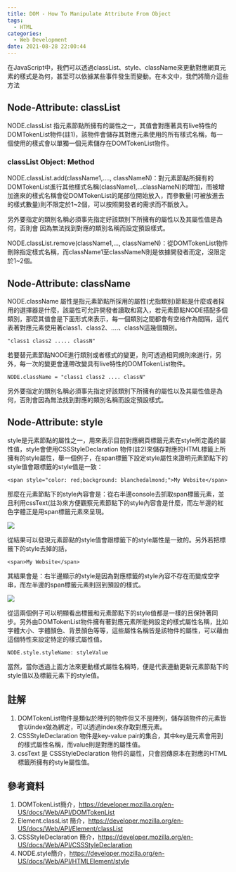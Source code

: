 ```yaml
---
title: DOM - How To Manipulate Attribute From Object
tags:
  - HTML
categories:
  - Web Development
date: 2021-08-28 22:00:44
---
```



在JavaScript中，我們可以透過classList、style、className來更動對應網頁元素的樣式是為何，甚至可以依據某些事件發生而變動。在本文中，我們將簡介這些方法


## Node-Attribute: classList

NODE.classList 指元素節點所擁有的屬性之一，其值會對應著具有live特性的DOMTokenList物件(註1)，該物件會儲存其對應元素使用的所有樣式名稱，每一個使用的樣式會以單獨一個元素儲存在DOMTokenList物件。

### classList Object: Method 

NODE.classList.add(className1,...., classNameN)：對元素節點所擁有的DOMTokenList進行其他樣式名稱(className1,...classNameN)的增加，而被增加進來的樣式名稱會從DOMTokenList的尾部位開始放入，而參數量(可被放進去的樣式數量)則不限定於1~2個，可以按照開發者的需求而不斷放入。

另外要指定的類別名稱必須事先指定好該類別下所擁有的屬性以及其屬性值是為何，否則會
因為無法找到對應的類別名稱而設定預設樣式。

NODE.classList.remove(className1,..., classNameN)：從DOMTokenList物件刪除指定樣式名稱，而className1至classNameN則是依據開發者而定，沒限定於1~2個。


## Node-Attribute: className
NODE.className 屬性是指元素節點所採用的屬性(尤指類別)節點是什麼或者採用的選擇器是什麼，該屬性可允許開發者讀取和寫入，若元素節點NODE搭配多個類別，那麼其值會是下面形式來表示，每一個類別之間都會有空格作為間隔，這代表著對應元素使用著class1、class2、....、classN這幾個類別。

```
"class1 class2 ..... classN"
```

若要替元素節點NODE進行類別或者樣式的變更，則可透過相同規則來進行，另外，每一次的變更會連帶改變具有live特性的DOMTokenList物件。
```
NODE.className = "class1 class2 .... classN"
```

另外要指定的類別名稱必須事先指定好該類別下所擁有的屬性以及其屬性值是為何，否則會因為無法找到對應的類別名稱而設定預設樣式。

## Node-Attribute: style
style是元素節點的屬性之一，用來表示目前對應網頁標籤元素在style所定義的屬性值，style會使用CSSStyleDeclaration 物件(註2)來儲存對應的HTML標籤上所擁有的style屬性，舉一個例子，在span標籤下設定style屬性來證明元素節點下的style值會跟標籤的style值是一致：

```
<span style="color: red;background: blanchedalmond;">My Website</span>
```

那麼在元素節點下的style內容會是：從右半邊console去抓取span標籤元素，並且利用cssText(註3)來方便觀察元素節點下的style內容會是什麼，而左半邊的紅色字體正是用span標籤元素來呈現。

![](https://res.cloudinary.com/dqfxgtyoi/image/upload/v1630158193/blog/dom_Manipulation/styleExample_ptjfbo.png)

從結果可以發現元素節點的style值會跟標籤下的style屬性是一致的。另外若把標籤下的style去掉的話，

```
<span>My Website</span>
```

其結果會是：右半邊顯示的style是因為對應標籤的style內容不存在而變成空字串，而左半邊的span標籤元素則回到預設的樣式。

![](https://res.cloudinary.com/dqfxgtyoi/image/upload/v1630158193/blog/dom_Manipulation/noStyleExample_unvazz.png)


從這兩個例子可以明顯看出標籤和元素節點下的style值都是一樣的且保持著同步。另外由DOMTokenList物件擁有著對應元素所能夠設定的樣式屬性名稱，比如字體大小、字體顏色、背景顏色等等，這些屬性名稱皆是該物件的屬性，可以藉由這個特性來設定特定的樣式屬性值。
```
NODE.style.styleName: styleValue
```

當然，當你透過上面方法來更動樣式屬性名稱時，便是代表連動更新元素節點下的style值以及標籤元素下的style值。



## 註解
1. DOMTokenList物件是類似於陣列的物件但又不是陣列，儲存該物件的元素皆會以index做為綁定，可以透過index來存取對應元素。
2. CSSStyleDeclaration 物件是key-value pair的集合，其中key是元素會用到的樣式屬性名稱，而value則是對應的屬性值。
3. cssText 是 CSSStyleDeclaration 物件的屬性，只會回傳原本在對應的HTML標籤所擁有的style屬性值。


## 參考資料
1. DOMTokenList簡介，https://developer.mozilla.org/en-US/docs/Web/API/DOMTokenList
2. Element.classList 簡介，https://developer.mozilla.org/en-US/docs/Web/API/Element/classList
3. CSSStyleDeclaration 簡介，https://developer.mozilla.org/en-US/docs/Web/API/CSSStyleDeclaration
4. NODE.style簡介，https://developer.mozilla.org/en-US/docs/Web/API/HTMLElement/style
